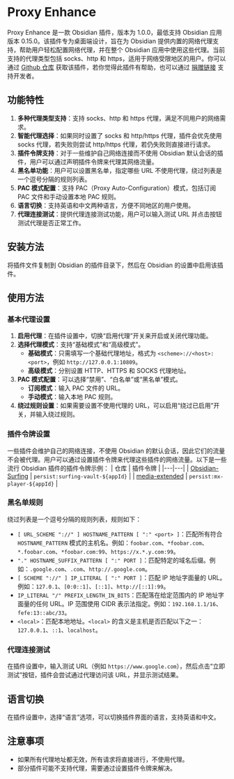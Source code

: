 # Proxy Enhance

Proxy Enhance 是一款 Obsidian 插件，版本为 1.0.0，最低支持 Obsidian 应用版本 0.15.0。该插件专为桌面端设计，旨在为 Obsidian 提供内置的网络代理支持，帮助用户轻松配置网络代理，并在整个 Obsidian 应用中使用这些代理。当前支持的代理类型包括 socks、http 和 https，适用于网络受限地区的用户。你可以通过 [Github 仓库](https://github.com/QL-boy) 获取该插件，若你觉得此插件有帮助，也可以通过 [捐赠链接](https://buymeacoffee.com/lragonstarr) 支持开发者。

## 功能特性
1. **多种代理类型支持**：支持 socks、http 和 https 代理，满足不同用户的网络需求。
2. **智能代理选择**：如果同时设置了 socks 和 http/https 代理，插件会优先使用 socks 代理，若失败则尝试 http/https 代理，若仍失败则直接进行请求。
3. **插件令牌支持**：对于一些维护自己网络连接而不使用 Obsidian 默认会话的插件，用户可以通过声明插件令牌来代理其网络流量。
4. **黑名单功能**：用户可以设置黑名单，指定哪些 URL 不使用代理，绕过列表是一个逗号分隔的规则列表。
5. **PAC 模式配置**：支持 PAC（Proxy Auto-Configuration）模式，包括订阅 PAC 文件和手动设置本地 PAC 规则。
6. **语言切换**：支持英语和中文两种语言，方便不同地区的用户使用。
7. **代理连接测试**：提供代理连接测试功能，用户可以输入测试 URL 并点击按钮测试代理是否正常工作。

## 安装方法
将插件文件复制到 Obsidian 的插件目录下，然后在 Obsidian 的设置中启用该插件。

## 使用方法
### 基本代理设置
1. **启用代理**：在插件设置中，切换“启用代理”开关来开启或关闭代理功能。
2. **选择代理模式**：支持“基础模式”和“高级模式”。
    - **基础模式**：只需填写一个基础代理地址，格式为 `<scheme>://<host>:<port>`，例如 `http://127.0.0.1:10809`。
    - **高级模式**：分别设置 HTTP、HTTPS 和 SOCKS 代理地址。
3. **PAC 模式配置**：可以选择“禁用”、“白名单”或“黑名单”模式。
    - **订阅模式**：输入 PAC 文件的 URL。
    - **手动模式**：输入本地 PAC 规则。
4. **绕过规则设置**：如果需要设置不使用代理的 URL，可以启用“绕过已启用”开关，并输入绕过规则。

### 插件令牌设置
一些插件会维护自己的网络连接，不使用 Obsidian 的默认会话，因此它们的流量不会被代理。用户可以通过设置插件令牌来代理这些插件的网络流量。以下是一些流行 Obsidian 插件的插件令牌示例：
| 仓库 | 插件令牌 |
|---|---|
| [Obsidian-Surfing](https://github.com/PKM-er/Obsidian-Surfing) | `persist:surfing-vault-${appId}` |
| [media-extended](https://github.com/PKM-er/media-extended) | `persist:mx-player-${appId}` |

### 黑名单规则
绕过列表是一个逗号分隔的规则列表，规则如下：
- `[ URL_SCHEME "://" ] HOSTNAME_PATTERN [ ":" <port> ]`：匹配所有符合 `HOSTNAME_PATTERN` 模式的主机名。例如：`foobar.com`、`*foobar.com`、`*.foobar.com`、`*foobar.com:99`、`https://x.*.y.com:99`。
- `"." HOSTNAME_SUFFIX_PATTERN [ ":" PORT ]`：匹配特定的域名后缀。例如：`.google.com`、`.com`、`http://.google.com`。
- `[ SCHEME "://" ] IP_LITERAL [ ":" PORT ]`：匹配 IP 地址字面量的 URL。例如：`127.0.1`、`[0:0::1]`、`[::1]`、`http://[::1]:99`。
- `IP_LITERAL "/" PREFIX_LENGTH_IN_BITS`：匹配落在给定范围内的 IP 地址字面量的任何 URL。IP 范围使用 CIDR 表示法指定。例如：`192.168.1.1/16`、`fefe:13::abc/33`。
- `<local>`：匹配本地地址。`<local>` 的含义是主机是否匹配以下之一：`127.0.0.1`、`::1`、`localhost`。

### 代理连接测试
在插件设置中，输入测试 URL（例如 `https://www.google.com`），然后点击“立即测试”按钮，插件会尝试通过代理访问该 URL，并显示测试结果。

## 语言切换
在插件设置中，选择“语言”选项，可以切换插件界面的语言，支持英语和中文。

## 注意事项
- 如果所有代理地址都无效，所有请求将直接进行，不使用代理。
- 部分插件可能不支持代理，需要通过设置插件令牌来解决。
